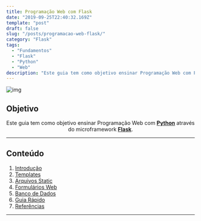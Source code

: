 ```yaml
---
title: Programação Web com Flask
date: "2019-09-25T22:40:32.169Z"
template: "post"
draft: false
slug: "/posts/programacao-web-flask/"
category: "Flask"
tags:
  - "Fundamentos"
  - "Flask"
  - "Python"
  - "Web"
description: "Este guia tem como objetivo ensinar Programação Web com Python através do microframework Flask."
---
```


![img](https://raw.githubusercontent.com/the-akira/Flask-Programacao-Web/master/imagens/Avatar.png)

## Objetivo

<p align="center">
Este guia tem como objetivo ensinar Programação Web com <b><a href="https://www.python.org/">Python</a></b> através do microframework <b><a href="https://flask.palletsprojects.com/en/1.1.x/">Flask</a></b>.
</p>

---------------------------------------

## Conteúdo

01. [Introdução](https://github.com/the-akira/Flask-Programacao-Web/blob/master/capitulos/Flask.md)
02. [Templates](https://github.com/the-akira/Flask-Programacao-Web/blob/master/capitulos/Templates.md)
03. [Arquivos Static](https://github.com/the-akira/Flask-Programacao-Web/blob/master/capitulos/Arquivos%20Static.md)
04. [Formulários Web](https://github.com/the-akira/Flask-Programacao-Web/blob/master/capitulos/Formul%C3%A1rios%20Web.md)
05. [Banco de Dados](https://github.com/the-akira/Flask-Programacao-Web/blob/master/capitulos/Banco%20de%20Dados.md)
06. [Guia Rápido](https://github.com/the-akira/Flask-Programacao-Web/blob/master/capitulos/Intro_Flask.md)
07. [Referências](https://github.com/the-akira/Flask-Programacao-Web/blob/master/capitulos/Refer%C3%AAncias.md)

---------------------------------------
